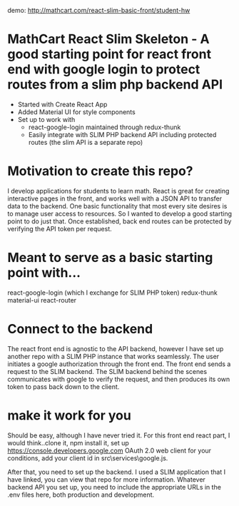 demo:  http://mathcart.com/react-slim-basic-front/student-hw   

# MathCart React Slim Skeleton - A good starting point for react front end with google login to protect routes from a slim php backend API

  - Started with Create React App
  - Added Material UI for style components
  - Set up to work with
    - react-google-login maintained through redux-thunk
    - Easily integrate with SLIM PHP backend API including protected routes (the slim API is a separate repo)
  
# Motivation to create this repo? 
I develop applications for students to learn math. React is great for creating interactive pages in the front, and works well with a JSON API to transfer data to the backend. One basic functionality that most every site desires is to manage user access to resources. So I wanted to develop a good starting point to do just that. Once established, back end routes can be protected by verifying the API token per request. 

# Meant to serve as a basic starting point with...
react-google-login (which I exchange for SLIM PHP token)
redux-thunk
material-ui
react-router

# Connect to the backend

The react front end is agnostic to the API backend, however I have set up another repo with a SLIM PHP instance that works seamlessly. The user initiates a google authorization through the front end. The front end sends a request to the SLIM backend. The SLIM backend behind the scenes communicates with google to verify the request, and then produces its own token to pass back down to the client. 


# make it work for you

Should be easy, although I have never tried it. For this front end react part, I would think..clone it, npm install it,  set up  https://console.developers.google.com  OAuth 2.0 web client for your conditions, add your client id in src\services\google.js.  

After that, you need to set up the backend. I used a SLIM application  that I have linked, you can view that repo for more information. Whatever backend API you set up, you need to include the appropriate URLs in the .env files here, both production and development. 
 
